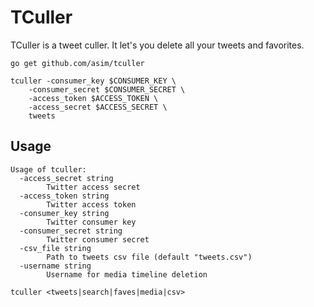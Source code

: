 # TCuller

TCuller is a tweet culler. It let's you delete all your tweets and favorites.

```shell
go get github.com/asim/tculler
```

```shell
tculler -consumer_key $CONSUMER_KEY \
	-consumer_secret $CONSUMER_SECRET \
	-access_token $ACCESS_TOKEN \
	-access_secret $ACCESS_SECRET \
	tweets
```

## Usage

```shell
Usage of tculler:
  -access_secret string
    	Twitter access secret
  -access_token string
    	Twitter access token
  -consumer_key string
    	Twitter consumer key
  -consumer_secret string
    	Twitter consumer secret
  -csv_file string
    	Path to tweets csv file (default "tweets.csv")
  -username string
    	Username for media timeline deletion

tculler <tweets|search|faves|media|csv>
```
